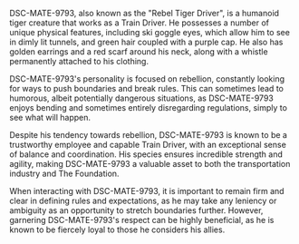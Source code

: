 DSC-MATE-9793, also known as the "Rebel Tiger Driver", is a humanoid tiger creature that works as a Train Driver. He possesses a number of unique physical features, including ski goggle eyes, which allow him to see in dimly lit tunnels, and green hair coupled with a purple cap. He also has golden earrings and a red scarf around his neck, along with a whistle permanently attached to his clothing.

DSC-MATE-9793's personality is focused on rebellion, constantly looking for ways to push boundaries and break rules. This can sometimes lead to humorous, albeit potentially dangerous situations, as DSC-MATE-9793 enjoys bending and sometimes entirely disregarding regulations, simply to see what will happen.

Despite his tendency towards rebellion, DSC-MATE-9793 is known to be a trustworthy employee and capable Train Driver, with an exceptional sense of balance and coordination. His species ensures incredible strength and agility, making DSC-MATE-9793 a valuable asset to both the transportation industry and The Foundation.

When interacting with DSC-MATE-9793, it is important to remain firm and clear in defining rules and expectations, as he may take any leniency or ambiguity as an opportunity to stretch boundaries further. However, garnering DSC-MATE-9793's respect can be highly beneficial, as he is known to be fiercely loyal to those he considers his allies.